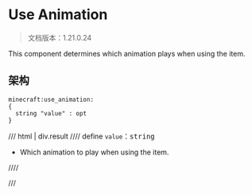 # Use Animation

> 文档版本：1.21.0.24

This component determines which animation plays when using the item.

## 架构

```mcschema
minecraft:use_animation:
{
  string "value" : opt
}

```

/// html | div.result
//// define
`value`：<samp>string</samp>

- Which animation to play when using the item.


////


///

